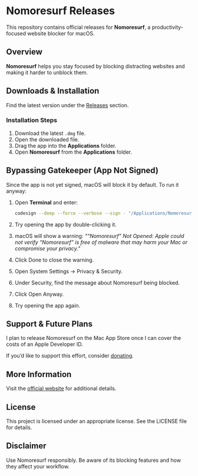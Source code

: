 # Nomoresurf Releases

This repository contains official releases for **Nomoresurf**, a productivity-focused website blocker for macOS.

## Overview

**Nomoresurf** helps you stay focused by blocking distracting websites and making it harder to unblock them.

## Downloads & Installation

Find the latest version under the [Releases](https://github.com/adamity/nomoresurf-desktop-releases/releases) section.

### Installation Steps

1. Download the latest `.dmg` file.
2. Open the downloaded file.
3. Drag the app into the **Applications** folder.
4. Open **Nomoresurf** from the **Applications** folder.

## Bypassing Gatekeeper (App Not Signed)

Since the app is not yet signed, macOS will block it by default. To run it anyway:

1. Open **Terminal** and enter:

   ```bash
   codesign --deep --force --verbose --sign - "/Applications/Nomoresurf.app"
   ```

2. Try opening the app by double-clicking it.
3. macOS will show a warning:
   _"“Nomoresurf” Not Opened: Apple could not verify “Nomoresurf” is free of malware that may harm your Mac or compromise your privacy."_
4. Click Done to close the warning.
5. Open System Settings → Privacy & Security.
6. Under Security, find the message about Nomoresurf being blocked.
7. Click Open Anyway.
8. Try opening the app again.

## Support & Future Plans

I plan to release Nomoresurf on the Mac App Store once I can cover the costs of an Apple Developer ID.

If you’d like to support this effort, consider [donating](https://buymeacoffee.com/consistentcat).

## More Information

Visit the [official website](https://nomoresurf.com/) for additional details.

## License

This project is licensed under an appropriate license. See the LICENSE file for details.

## Disclaimer

Use Nomoresurf responsibly. Be aware of its blocking features and how they affect your workflow.
